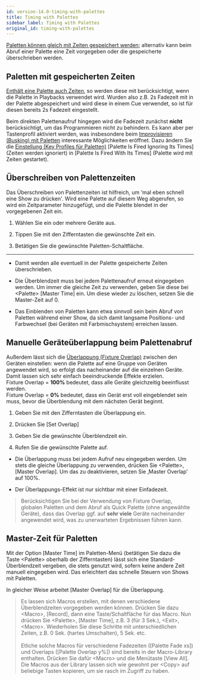 ```yaml
---
id: version-14.0-timing-with-palettes
title: Timing with Palettes
sidebar_label: Timing with Palettes
original_id: timing-with-palettes
---
```


[Paletten können gleich mit Zeiten gespeichert werden](creating-palettes.md#creating-a-time-palette);
alternativ kann beim Abruf einer Palette eine Zeit vorgegeben oder die
gespeicherte überschrieben werden.

Paletten mit gespeicherten Zeiten
---------------------------------

[Enthält eine Palette auch Zeiten](creating-palettes.md#creating-a-time-palette), 
so werden diese mit berücksichtigt,
wenn die Palette in Playbacks verwendet wird. Wurden also z.B. 2s 
Fadezeit mit in der Palette abgespeichert und wird diese in einem Cue 
verwendet, so ist für diesen bereits 2s Fadezeit eingestellt.

Beim direkten Palettenaufruf hingegen wird die Fadezeit zunächst **nicht** 
berücksichtigt, um das Programmieren nicht zu behindern. Es kann aber 
per Tastenprofil aktiviert werden, was insbesondere beim [Improvisieren
(Busking) mit Paletten](../running-the-show/playback-controls#busking-with-palettes) 
interessante Möglichkeiten eröffnet. Dazu ändern
Sie die [Einstellung (Key Profiles für Paletten)](../system-settings/key-profiles.md) 
\[Palette Is Fired Ignoring Its Times\] (Zeiten werden ignoriert) 
in \[Palette Is Fired With Its Times\] (Palette wird
mit Zeiten gestartet).

Überschreiben von Palettenzeiten
--------------------------------

[](https://youtu.be/FF8szWCpVkE?t=135 "Overriding Palette Times")

Das Überschreiben von Palettenzeiten ist hilfreich, um 'mal eben schnell
eine Show zu drücken'. Wird eine Palette auf diesem Weg abgerufen, so
wird ein Zeitparameter hinzugefügt, und die Palette blendet in der
vorgegebenen Zeit ein.

1.  Wählen Sie ein oder mehrere Geräte aus.

2.  Tippen Sie mit den Zifferntasten die gewünschte Zeit ein.

3.  Betätigen Sie die gewünschte Paletten-Schaltfläche.

---

-   Damit werden alle eventuell in der Palette gespeicherte Zeiten
    überschrieben.

-   Die Überblendzeit muss bei jedem Palettenaufruf erneut eingegeben
    werden. Um immer die gleiche Zeit zu verwenden, geben Sie diese bei
    \<Palette\> \[Master Time\] ein. Um diese wieder zu löschen, setzen
    Sie die Master-Zeit auf 0.

-   Das Einblenden von Paletten kann etwa sinnvoll sein beim Abruf von
    Paletten während einer Show, da sich damit langsame Positions- und
    Farbwechsel (bei Geräten mit Farbmischsystem) erreichen lassen.

Manuelle Geräteüberlappung beim Palettenabruf
---------------------------------------------

Außerdem lässt sich die [Überlappung (Fixture Overlap)](../cues/cue-timing.md#setting-fade-times-and-overlap-for-a-cue) 
zwischen den Geräten einstellen: wenn die Palette auf eine Gruppe von 
Geräten angewendet wird, so erfolgt das nacheinander auf die einzelnen
Geräte. Damit lassen sich sehr einfach beeindruckende Effekte erzielen.\
Fixture Overlap = **100%** bedeutet, dass alle Geräte gleichzeitig beeinflusst werden.\
Fixture Overlap = **0%** bedeutet, dass ein Gerät erst voll eingeblendet 
sein muss, bevor die Überblendung mit dem nächsten Gerät beginnt.

1.  Geben Sie mit den Zifferntasten die Überlappung ein.

2.  Drücken Sie \[Set Overlap\]

3.  Geben Sie die gewünschte Überblendzeit ein.

4.  Rufen Sie die gewünschte Palette auf.

-   Die Überlappung muss bei jedem Aufruf neu eingegeben werden. Um
    stets die gleiche Überlappung zu verwenden, drücken Sie \<Palette\>,
    \[Master Overlap\]. Um das zu deaktivieren, setzen Sie ‚Master
    Overlap' auf 100%.

-	Der Überlappungs-Effekt ist nur sichtbar mit einer Einfadezeit.

>   Berücksichtigen Sie bei der Verwendung von Fixture Overlap, 
	globalen Paletten und dem Abruf als Quick Palette (ohne angewählte
	Geräte), dass das Overlap ggf. auf **sehr viele** Geräte
	nacheinander angewendet wird, was zu unerwarteten Ergebnissen
	führen kann.

Master-Zeit für Paletten
------------------------

Mit der Option \[Master Time\] im Paletten-Menü (betätigen Sie dazu die
Taste \<Palette\> oberhalb der Zifferntasten) lässt sich eine
Standard-Überblendzeit vergeben, die stets genutzt wird, sofern keine
andere Zeit manuell eingegeben wird. Das erleichtert das schnelle
Steuern von Shows mit Paletten.

In gleicher Weise arbeitet \[Master Overlap\] für die Überlappung.

>   Es lassen sich Macros erstellen, mit denen verschiedene 
	Überblendzeiten vorgegeben werden können. Drücken Sie dazu 
	\<Macro\>, \[Record\], dann eine Taste/Schaltfläche für das Macro. 
	Nun drücken Sie \<Palette\>, \[Master Time\], z.B. 3 (für 3 Sek.), 
	\<Exit\>, \<Macro\>. Wiederholen Sie diese Schritte mit 
	unterschiedlichen Zeiten, z.B. 0 Sek. (hartes Umschalten), 5 Sek. etc.\
	\
	Etliche solche Macros für verschiedene Fadezeiten (\[Palette Fade xs\])
	und Overlaps (\[Palette Overlap y%\]) sind bereits in der Macro-Library
	enthalten. Drücken Sie dafür \<Macro\> und die Menütaste 
	\[View All\]. Die Macros aus der Library lassen sich wie gewohnt per 
	\<Copy\> auf beliebige Tasten kopieren, um sie rasch im Zugriff zu haben.

